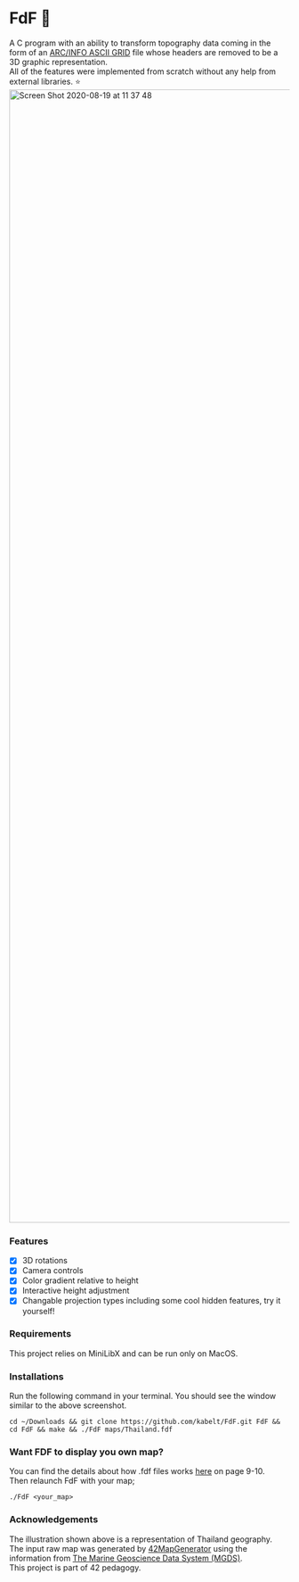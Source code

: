 # FdF :milky_way:
A C program with an ability to transform topography data coming in the form of an [ARC/INFO ASCII GRID](https://en.wikipedia.org/wiki/Esri_grid) file whose headers are removed to be a 3D graphic representation.\
All of the features were implemented from scratch without any help from external libraries. :star:
<img width="2032" alt="Screen Shot 2020-08-19 at 11 37 48" src="https://user-images.githubusercontent.com/49394144/90598263-e8bec700-e21c-11ea-83e3-4ba13f73934f.png">
### Features
- [x] 3D rotations
- [X] Camera controls
- [x] Color gradient relative to height
- [X] Interactive height adjustment
- [x] Changable projection types
including some cool hidden features, try it yourself!
### Requirements
This project relies on MiniLibX and can be run only on MacOS.
### Installations
Run the following command in your terminal. You should see the window similar to the above screenshot.
```shell
cd ~/Downloads && git clone https://github.com/kabelt/FdF.git FdF && cd FdF && make && ./FdF maps/Thailand.fdf
```
### Want FDF to display you own map?
You can find the details about how .fdf files works [here](https://github.com/kabelt/FdF/files/5094400/fdf.en.pdf) on page 9-10.\
Then relaunch FdF with your map;
```shell
./FdF <your_map>
```
### Acknowledgements
The illustration shown above is a representation of Thailand geography.\
The input raw map was generated by [42MapGenerator](https://github.com/jgigault/42MapGenerator) using the information from [The Marine Geoscience Data System (MGDS)](http://www.marine-geo.org/index.php).\
This project is part of 42 pedagogy.

